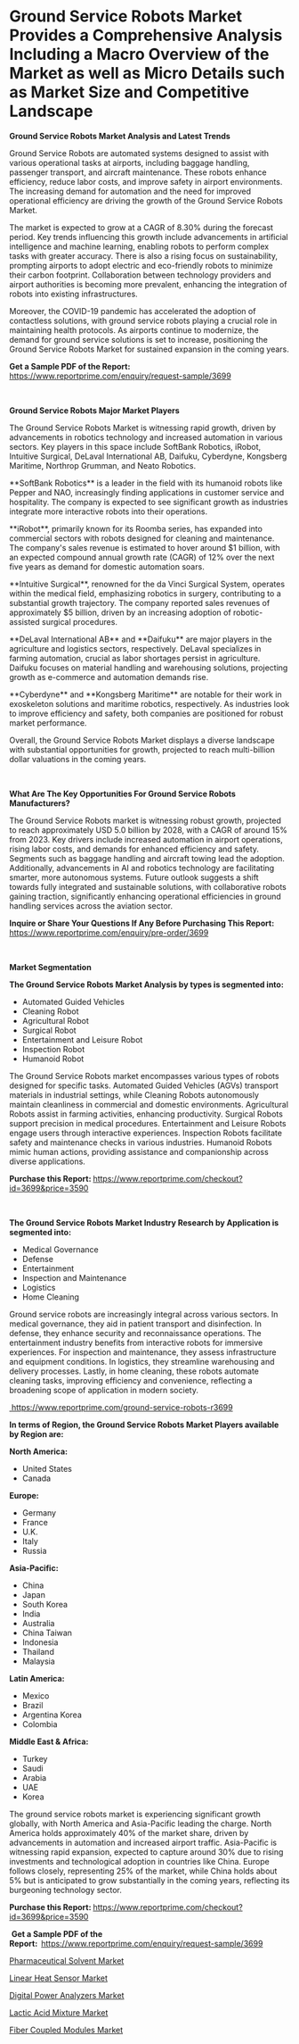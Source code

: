 <p><h1>Ground Service Robots Market Provides a Comprehensive Analysis Including a Macro Overview of the Market as well as Micro Details such as Market Size and Competitive Landscape</h1></p><p><strong>Ground Service Robots Market Analysis and Latest Trends</strong></p>
<p><p>Ground Service Robots are automated systems designed to assist with various operational tasks at airports, including baggage handling, passenger transport, and aircraft maintenance. These robots enhance efficiency, reduce labor costs, and improve safety in airport environments. The increasing demand for automation and the need for improved operational efficiency are driving the growth of the Ground Service Robots Market.</p><p>The market is expected to grow at a CAGR of 8.30% during the forecast period. Key trends influencing this growth include advancements in artificial intelligence and machine learning, enabling robots to perform complex tasks with greater accuracy. There is also a rising focus on sustainability, prompting airports to adopt electric and eco-friendly robots to minimize their carbon footprint. Collaboration between technology providers and airport authorities is becoming more prevalent, enhancing the integration of robots into existing infrastructures. </p><p>Moreover, the COVID-19 pandemic has accelerated the adoption of contactless solutions, with ground service robots playing a crucial role in maintaining health protocols. As airports continue to modernize, the demand for ground service solutions is set to increase, positioning the Ground Service Robots Market for sustained expansion in the coming years.</p></p>
<p><strong>Get a Sample PDF of the Report:&nbsp;</strong> <a href="https://www.reportprime.com/enquiry/request-sample/3699">https://www.reportprime.com/enquiry/request-sample/3699</a></p>
<p>&nbsp;</p>
<p><strong>Ground Service Robots Major Market Players</strong></p>
<p><p>The Ground Service Robots Market is witnessing rapid growth, driven by advancements in robotics technology and increased automation in various sectors. Key players in this space include SoftBank Robotics, iRobot, Intuitive Surgical, DeLaval International AB, Daifuku, Cyberdyne, Kongsberg Maritime, Northrop Grumman, and Neato Robotics.</p><p>**SoftBank Robotics** is a leader in the field with its humanoid robots like Pepper and NAO, increasingly finding applications in customer service and hospitality. The company is expected to see significant growth as industries integrate more interactive robots into their operations.</p><p>**iRobot**, primarily known for its Roomba series, has expanded into commercial sectors with robots designed for cleaning and maintenance. The company's sales revenue is estimated to hover around $1 billion, with an expected compound annual growth rate (CAGR) of 12% over the next five years as demand for domestic automation soars.</p><p>**Intuitive Surgical**, renowned for the da Vinci Surgical System, operates within the medical field, emphasizing robotics in surgery, contributing to a substantial growth trajectory. The company reported sales revenues of approximately $5 billion, driven by an increasing adoption of robotic-assisted surgical procedures.</p><p>**DeLaval International AB** and **Daifuku** are major players in the agriculture and logistics sectors, respectively. DeLaval specializes in farming automation, crucial as labor shortages persist in agriculture. Daifuku focuses on material handling and warehousing solutions, projecting growth as e-commerce and automation demands rise.</p><p>**Cyberdyne** and **Kongsberg Maritime** are notable for their work in exoskeleton solutions and maritime robotics, respectively. As industries look to improve efficiency and safety, both companies are positioned for robust market performance.</p><p>Overall, the Ground Service Robots Market displays a diverse landscape with substantial opportunities for growth, projected to reach multi-billion dollar valuations in the coming years.</p></p>
<p>&nbsp;</p>
<p><strong>What Are The Key Opportunities For Ground Service Robots Manufacturers?</strong></p>
<p><p>The Ground Service Robots market is witnessing robust growth, projected to reach approximately USD 5.0 billion by 2028, with a CAGR of around 15% from 2023. Key drivers include increased automation in airport operations, rising labor costs, and demands for enhanced efficiency and safety. Segments such as baggage handling and aircraft towing lead the adoption. Additionally, advancements in AI and robotics technology are facilitating smarter, more autonomous systems. Future outlook suggests a shift towards fully integrated and sustainable solutions, with collaborative robots gaining traction, significantly enhancing operational efficiencies in ground handling services across the aviation sector.</p></p>
<p><strong>Inquire or Share Your Questions If Any Before Purchasing This Report:</strong> <a href="https://www.reportprime.com/enquiry/pre-order/3699">https://www.reportprime.com/enquiry/pre-order/3699</a></p>
<p>&nbsp;</p>
<p><strong>Market Segmentation</strong></p>
<p><strong>The Ground Service Robots Market Analysis by types is segmented into:</strong></p>
<p><ul><li>Automated Guided Vehicles</li><li>Cleaning Robot</li><li>Agricultural Robot</li><li>Surgical Robot</li><li>Entertainment and Leisure Robot</li><li>Inspection Robot</li><li>Humanoid Robot</li></ul></p>
<p><p>The Ground Service Robots market encompasses various types of robots designed for specific tasks. Automated Guided Vehicles (AGVs) transport materials in industrial settings, while Cleaning Robots autonomously maintain cleanliness in commercial and domestic environments. Agricultural Robots assist in farming activities, enhancing productivity. Surgical Robots support precision in medical procedures. Entertainment and Leisure Robots engage users through interactive experiences. Inspection Robots facilitate safety and maintenance checks in various industries. Humanoid Robots mimic human actions, providing assistance and companionship across diverse applications.</p></p>
<p><strong>Purchase this Report:&nbsp;</strong><a href="https://www.reportprime.com/checkout?id=3699&price=3590">https://www.reportprime.com/checkout?id=3699&price=3590</a></p>
<p>&nbsp;</p>
<p><strong>The Ground Service Robots Market Industry Research by Application is segmented into:</strong></p>
<p><ul><li>Medical Governance</li><li>Defense</li><li>Entertainment</li><li>Inspection and Maintenance</li><li>Logistics</li><li>Home Cleaning</li></ul></p>
<p><p>Ground service robots are increasingly integral across various sectors. In medical governance, they aid in patient transport and disinfection. In defense, they enhance security and reconnaissance operations. The entertainment industry benefits from interactive robots for immersive experiences. For inspection and maintenance, they assess infrastructure and equipment conditions. In logistics, they streamline warehousing and delivery processes. Lastly, in home cleaning, these robots automate cleaning tasks, improving efficiency and convenience, reflecting a broadening scope of application in modern society.</p></p>
<p><a href="https://www.reportprime.com/ground-service-robots-r3699">&nbsp;https://www.reportprime.com/ground-service-robots-r3699</a></p>
<p><strong>In terms of Region, the Ground Service Robots Market Players available by Region are:</strong></p>
<p>
    <p> <strong> North America: </strong>
        <ul>
            <li>United States</li>
            <li>Canada</li>
        </ul>
        </p> 
    <p> <strong> Europe: </strong>
        <ul>
            <li>Germany</li>
            <li>France</li>
            <li>U.K.</li>
            <li>Italy</li>
            <li>Russia</li>
        </ul>
        </p> 
    <p> <strong> Asia-Pacific: </strong>
        <ul>
            <li>China</li>
            <li>Japan</li>
            <li>South Korea</li>
            <li>India</li>
            <li>Australia</li>
            <li>China Taiwan</li>
            <li>Indonesia</li>
            <li>Thailand</li>
            <li>Malaysia</li>
        </ul>
        </p> 
    <p> <strong> Latin America: </strong>
        <ul>
            <li>Mexico</li>
            <li>Brazil</li>
            <li>Argentina Korea</li>
            <li>Colombia</li>
        </ul>
        </p> 
    <p> <strong> Middle East & Africa: </strong>
        <ul>
            <li>Turkey</li>
            <li>Saudi</li>
            <li>Arabia</li>
            <li>UAE</li>
            <li>Korea</li>
        </ul>
    </p>
    </p>
<p><p>The ground service robots market is experiencing significant growth globally, with North America and Asia-Pacific leading the charge. North America holds approximately 40% of the market share, driven by advancements in automation and increased airport traffic. Asia-Pacific is witnessing rapid expansion, expected to capture around 30% due to rising investments and technological adoption in countries like China. Europe follows closely, representing 25% of the market, while China holds about 5% but is anticipated to grow substantially in the coming years, reflecting its burgeoning technology sector.</p></p>
<p><strong>Purchase this Report: </strong><a href="https://www.reportprime.com/checkout?id=3699&price=3590">https://www.reportprime.com/checkout?id=3699&price=3590</a></p>
<p>&nbsp;<strong>Get a Sample PDF of the Report:&nbsp;&nbsp;</strong><a href="https://www.reportprime.com/enquiry/request-sample/3699">https://www.reportprime.com/enquiry/request-sample/3699</a></p>
<p><strong></strong></p>
<p><p><a href="https://issuu.com/reportprime-2/docs/pharmaceutical-solvent-market-size-_37ef303e5ef871">Pharmaceutical Solvent Market</a></p><p><a href="https://www.linkedin.com/pulse/navigating-global-linear-heat-sensor-market-landscape-trends-znq0e?trackingId=GJchcs86Rz6ggt0qvz0HUg%3D%3D">Linear Heat Sensor Market</a></p><p><a href="https://www.linkedin.com/pulse/pioneering-growth-analyzing-global-digital-power-analyzers-epz3e?trackingId=x%2FmIpwW9S8u2o%2BLY76KTKA%3D%3D">Digital Power Analyzers Market</a></p><p><a href="https://issuu.com/reportprime-2/docs/lactic-acid-mixture-market-size-203_1b8eb668e22845">Lactic Acid Mixture Market</a></p><p><a href="https://github.com/globismark/Market-Research-Report-List-5/blob/main/fiber-coupled-modules-market.md">Fiber Coupled Modules Market</a></p></p>